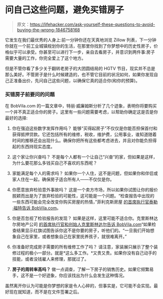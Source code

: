 # 问自己这些问题，避免买错房子

> 原文：<https://lifehacker.com/ask-yourself-these-questions-to-avoid-buying-the-wrong-1846758168>

它发生在我们最优秀的人身上:前一分钟你还在天真地浏览 Zillow 列表，下一分钟你就在一个前工业城镇规划你的生活，在那里你找到了你梦想中的历史性房子，价格似乎可以承受。你甚至可以进行下一步，亲自去看房子，并意识到两件事:房子需要大量的工作，你完全爱上了这个地方。



但是不管你看了多少关于翻转老房子的大团圆结局的 HGTV 节目，现实并不总是那么美好。不管房子是什么时候建造的，也不管它目前的状况如何，如果你发现自己正准备出价，先问自己这些问题，以确保它真的适合你(和你的预算)。

### 买错房子前要问的问题

在 BobVila.com 的一篇文章中，特丽·威廉姆斯分析了几个迹象，表明你将要购买一个并不真正适合你的房子。这里有一些问题需要考虑，以帮助你确定这是否是你最好的选择:

1.  你在强迫这些数字发挥作用吗？
    能够“买得起房子”不仅仅是你能否担保首付和获得抵押贷款。它还包括所有的维修，税收，维护费，公用事业，谁知道随着时间的推移还会出现什么。确保你把所有这些都考虑进去，并且对你能负担得起的东西持现实态度。
2.  这个家让你兴奋吗？
    不是每个人都有一个让自己“兴奋”的家，但如果是这样，为什么要花那么多钱买自己不喜欢的东西呢？
3.  家能满足每个人的需求吗？
    如果你一个人住，这不是问题，但如果你和伴侣或家人住在一起，确保房子适合所有人——不仅仅是你。
4.  你愿意放弃检验意外事故吗？
    这是一个卖方市场，所以如果你试图让你的报价脱颖而出是为了放弃检验的可能性，这可能是一个问题。“检查报告中出现的一些东西可能会完全改变你购买房屋的热情，”菲利克斯房屋 [的首席执行官泰勒·福特告诉 BobVila.com](https://www.bobvila.com/articles/signs-youre-about-to-buy-the-wrong-house/)。
5.  你是否忽视了检验报告的发现？
    如果是这样，这里可能不适合你。克里斯林达尔房地产公司 [的首席执行官和创始人克里斯林达尔告诉 BobVila.com](https://www.bobvila.com/articles/signs-youre-about-to-buy-the-wrong-house/)“如果检查结果显示红旗试图告诉你这不是你要的房子，听他们的。“一旦我们开始想象自己在家里，或者想象自己在家里抚养孩子，就很难离开。”

6.  你准备好完成房子需要的所有维修工作了吗？
    请注意，家装展只展示了整个装修过程的极小一部分。就是*这么多工作。*又贵又贵。如果你没有自己动手的技能，或者没钱雇人来修理，那就过了。
7.  **房子的周转率高吗？**
    做一点调查，了解一下房子的销售历史。如果它频繁易手，这不是一个好迹象，你应该找出为什么会发生这种情况。

虽然离开你认为可能是你梦想的家是令人心碎的，但事实是，它可能不会实现。最好现在就知道，而不是在文件签署之后。